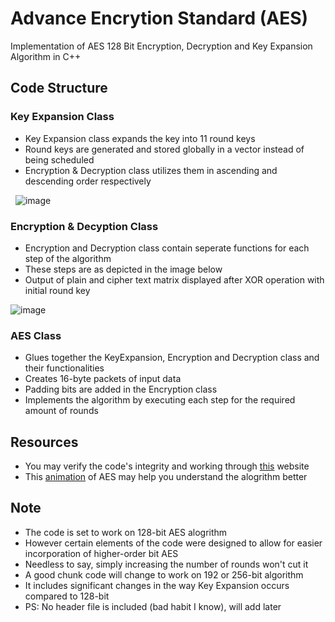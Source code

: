 # Advance Encrytion Standard (AES)
Implementation of AES 128 Bit Encryption, Decryption and Key Expansion Algorithm in C++

## Code Structure

### Key Expansion Class
- Key Expansion class expands the key into 11 round keys
- Round keys are generated and stored globally in a vector instead of being scheduled
- Encryption & Decryption class utilizes them in ascending and descending order respectively


&nbsp; ![image](https://github.com/MuhammadHabibKhan/aes/assets/92048010/bcdb9d1e-979f-4dbb-a0e4-b3054c038c0a)


### Encryption & Decyption Class
- Encryption and Decryption class contain seperate functions for each step of the algorithm
- These steps are as depicted in the image below
- Output of plain and cipher text matrix displayed after XOR operation with initial round key


<!--- ![image](https://github.com/MuhammadHabibKhan/aes/assets/92048010/f962b6a9-3163-481d-9434-68e254977267)  -->
![image](https://github.com/MuhammadHabibKhan/aes/assets/92048010/c4cceeb5-82dc-4d16-86de-44aefc818ee8)


### AES Class
- Glues together the KeyExpansion, Encryption and Decryption class and their functionalities
- Creates 16-byte packets of input data
- Padding bits are added in the Encryption class
- Implements the algorithm by executing each step for the required amount of rounds

## Resources
- You may verify the code's integrity and working through [this](https://legacy.cryptool.org/en/cto/aes-step-by-step) website
- This [animation](https://legacy.cryptool.org/en/cto/aes-animation) of AES may help you understand the alogrithm better

## Note
- The code is set to work on 128-bit AES alogrithm
- However certain elements of the code were designed to allow for easier incorporation of higher-order bit AES
- Needless to say, simply increasing the number of rounds won't cut it
- A good chunk code will change to work on 192 or 256-bit algorithm
- It includes significant changes in the way Key Expansion occurs compared to 128-bit
- PS: No header file is included (bad habit I know), will add later
